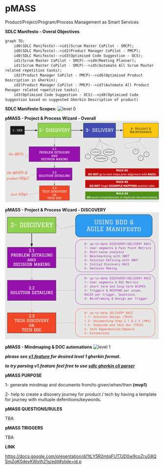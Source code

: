 # pMASS
Product/Project/Program/Process Management as Smart Services

**SDLC Manifesto - Overal Objectives**
```mermaid
graph TD;
    id0(SDLC Manifesto)-->id1(Scrum Master CoPilot - SMCP);
    id0(SDLC Manifesto)-->id2(Product Manager CoPilot - PMCP);
    id0(SDLC Manifesto)-->id3(Optimised Code Suggestion - OCS);
    id1(Scrum Master CoPilot - SMCP)-->id4(Meeting Planner);
    id1(Scrum Master CoPilot - SMCP)-->id5(Automate All Scrum Master related repetitive tasks);
    id2(Product Manager CoPilot - PMCP)-->id6(Optimised Product Description in Gherkin);
    id2(Product Manager CoPilot - PMCP)-->id7(Automate All Product Manager related repetitive tasks);
    id3(Optimised Code Suggestion - OCS)-->id8(Optimised Code Suggestion based on suggested Gherkin Description of product)
```

**SDLC Manifesto Scopes:**
![level 0](https://github.com/sdlcmanifesto/sMASS/blob/main/overall%20scopes.PNG?raw=true)

**pMASS - Project & Process Wizard - Overall**
![level 0](https://github.com/sdlcmanfiesto/SMaS/blob/main/level-1.png?raw=true)

**pMASS - Project & Process Wizard - DISCOVERY**
![level 1](https://github.com/sdlcmanfiesto/SMaS/blob/main/level-2.png?raw=true)

**pMASS - Mindmaping & DOC automations**
![level 1](https://github.com/sdlcmanifesto/pMASS/blob/main/pmass-template.PNG?raw=true)

***please see [v1.feature](https://raw.githubusercontent.com/sdlcmanfiesto/PMaS/main/v1.feature) for desired level 1 gherkin format.***

***to try parsing v1.feature feel free to use [sdlc gherkin cli parser](https://github.com/rouzikrm/gherkin-python)***


**pMASS PURPOSE**

1- generate mindmap and documents from/to given/when/then **(mvp1)**

2- help to create a disovery journey for product / tech by having a template for journey with multuple defenitions/keywords.


**pMASS QUESTIONS/RULES**

TBA


**pMASS TRIGGERS**

TBA

**LINK**

https://docs.google.com/presentation/d/1tLY5R2mtqFUT7JD0w9coZruG8QSmZgK0devKWxth21s/edit#slide=id.p
